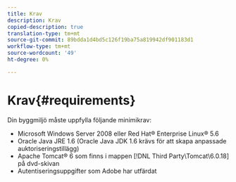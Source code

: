 ```yaml
---
title: Krav
description: Krav
copied-description: true
translation-type: tm+mt
source-git-commit: 89bdda1d4bd5c126f19ba75a819942df901183d1
workflow-type: tm+mt
source-wordcount: '49'
ht-degree: 0%

---
```



# Krav{#requirements}

Din byggmiljö måste uppfylla följande minimikrav:

* Microsoft Windows Server 2008 eller Red Hat® Enterprise Linux® 5.6
* Oracle Java JRE 1.6 (Oracle Java JDK 1.6 krävs för att skapa anpassade auktoriseringstillägg)
* Apache Tomcat® 6 som finns i mappen [!DNL Third Party\Tomcat\6.0.18] på dvd-skivan
* Autentiseringsuppgifter som Adobe har utfärdat

